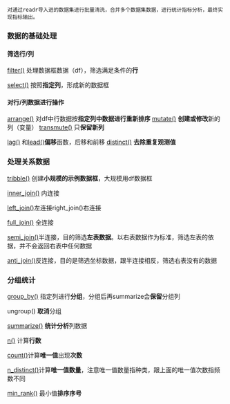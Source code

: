 `对通过readr导入进的数据集进行批量清洗，合并多个数据集数据，进行统计指标分析，最终实现指标输出。`
### 数据的基础处理
#### 筛选行/列
[filter()](dplyr/.md) 处理数据框数据（df），筛选满足条件的**行**

[select()](dplyr/.md) 按照**指定列**，形成新的数据框

#### 对行/列数据进行操作
[arrange()](dplyr/arrange()].md) 对df中行数据按**指定列中数据进行重新排序**
[mutate()](dplyr/mutate().md) **创建或修改**新的列（变量）
[transmute()](dplyr/transmute().md) 只**保留新列**

[lag()](dplyr/lag().md) 和[lead()](dplyr/lead().md)**偏移**函数，后移和前移
[distinct()](dplyr/distinct().md) **去除重复观测值**


### 处理关系数据
[tribble()](dplyr/tribble().md) 创建**小规模的示例数据框**，大规模用df数据框

[inner_join()](dplyr/inner_join().md) 内连接

[left_join()](dplyr/left_join().md)左连接right_join()右连接

[full_join()](dplyr/full_join().md) 全连接

[semi_join()](dplyr/semi_join().md)半连接，目的筛选**左表数据**。以右表数据作为标准，筛选左表的依据，并不会返回右表中任何数据

[anti_join()](dplyr/anti_join().md)反连接，目的是筛选坐标数据，跟半连接相反，筛选右表没有的数据


### 分组统计
[group_by()](dplyr/group_by().md) 指定列进行**分组**，分组后再summarize会**保留**分组列

ungroup() **取消**分组


[summarize()](dplyr/summarize().md) **统计分析**列数据


[n()](dplyr/n().md) 计算**行数**

[count()](dplyr/count().md)计算**唯一值**出现**次数**

[n_distinct()](dplyr/n_distinct().md)计算**唯一值数量**，注意唯一值数量指种类，跟上面的唯一值次数指频数不同


[min_rank()](dplyr/min_rank().md) 最小值**排序序号**



